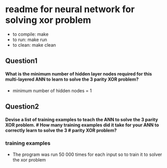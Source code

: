 # readme for neural network for solving xor problem

- to compile: make
- to run: make run
- to clean: make clean

## Question1
   #### What is the minimum number of hidden layer nodes required for this multi-layered ANN to learn to solve the 3 parity XOR problem?
  - minimum number of hidden nodes = 1

## Question2
 #### Devise a list of training examples to teach the ANN to solve the 3 parity XOR problem. # How many training examples did it take for your ANN to correctly learn to solve the 3 # parity XOR problem?

 ### training examples
 - The program was run 50 000 times for each input so to train it to solver the xor problem

